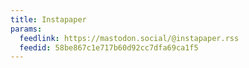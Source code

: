 ```yaml
---
title: Instapaper
params:
  feedlink: https://mastodon.social/@instapaper.rss
  feedid: 58be867c1e717b60d92cc7dfa69ca1f5
---
```

